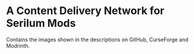 # A Content Delivery Network for Serilum Mods
Contains the images shown in the descriptions on GitHub, CurseForge and Modrinth. 
